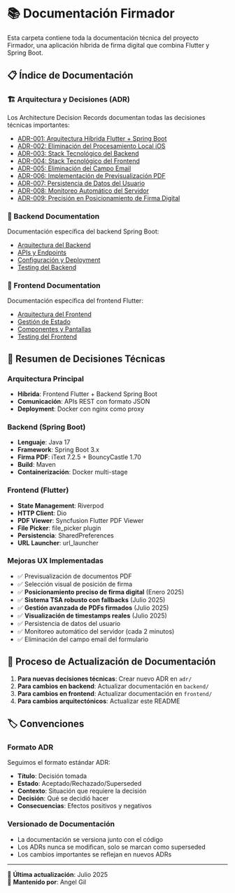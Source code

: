 # 📚 Documentación Firmador

Esta carpeta contiene toda la documentación técnica del proyecto Firmador, una aplicación híbrida de firma digital que combina Flutter y Spring Boot.

## 📋 Índice de Documentación

### 🏗️ Arquitectura y Decisiones (ADR)
Los Architecture Decision Records documentan todas las decisiones técnicas importantes:

- [ADR-001: Arquitectura Híbrida Flutter + Spring Boot](adr/001-arquitectura-hibrida.md)
- [ADR-002: Eliminación del Procesamiento Local iOS](adr/002-eliminacion-ios-local.md)
- [ADR-003: Stack Tecnológico del Backend](adr/003-stack-backend.md)
- [ADR-004: Stack Tecnológico del Frontend](adr/004-stack-frontend.md)
- [ADR-005: Eliminación del Campo Email](adr/005-eliminacion-campo-email.md)
- [ADR-006: Implementación de Previsualización PDF](adr/006-previsualizacion-pdf.md)
- [ADR-007: Persistencia de Datos del Usuario](adr/007-persistencia-datos-usuario.md)
- [ADR-008: Monitoreo Automático del Servidor](adr/008-monitoreo-automatico-servidor.md)
- [ADR-009: Precisión en Posicionamiento de Firma Digital](adr/009-precision-posicionamiento-firma.md)

### 🚀 Backend Documentation
Documentación específica del backend Spring Boot:

- [Arquitectura del Backend](backend/arquitectura.md)
- [APIs y Endpoints](backend/apis.md)
- [Configuración y Deployment](backend/deployment.md)
- [Testing del Backend](backend/testing.md)

### 📱 Frontend Documentation
Documentación específica del frontend Flutter:

- [Arquitectura del Frontend](frontend/arquitectura.md)
- [Gestión de Estado](frontend/state-management.md)
- [Componentes y Pantallas](frontend/components.md)
- [Testing del Frontend](frontend/testing.md)

## 🎯 Resumen de Decisiones Técnicas

### Arquitectura Principal
- **Híbrida**: Frontend Flutter + Backend Spring Boot
- **Comunicación**: APIs REST con formato JSON
- **Deployment**: Docker con nginx como proxy

### Backend (Spring Boot)
- **Lenguaje**: Java 17
- **Framework**: Spring Boot 3.x
- **Firma PDF**: iText 7.2.5 + BouncyCastle 1.70
- **Build**: Maven
- **Containerización**: Docker multi-stage

### Frontend (Flutter)
- **State Management**: Riverpod
- **HTTP Client**: Dio
- **PDF Viewer**: Syncfusion Flutter PDF Viewer
- **File Picker**: file_picker plugin
- **Persistencia**: SharedPreferences
- **URL Launcher**: url_launcher

### Mejoras UX Implementadas
- ✅ Previsualización de documentos PDF
- ✅ Selección visual de posición de firma
- ✅ **Posicionamiento preciso de firma digital** (Enero 2025)
- ✅ **Sistema TSA robusto con fallbacks** (Julio 2025)
- ✅ **Gestión avanzada de PDFs firmados** (Julio 2025)
- ✅ **Visualización de timestamps reales** (Julio 2025)
- ✅ Persistencia de datos del usuario
- ✅ Monitoreo automático del servidor (cada 2 minutos)
- ✅ Eliminación del campo email del formulario

## 🔄 Proceso de Actualización de Documentación

1. **Para nuevas decisiones técnicas**: Crear nuevo ADR en `adr/`
2. **Para cambios en backend**: Actualizar documentación en `backend/`
3. **Para cambios en frontend**: Actualizar documentación en `frontend/`
4. **Para cambios arquitectónicos**: Actualizar este README

## 🏷️ Convenciones

### Formato ADR
Seguimos el formato estándar ADR:
- **Título**: Decisión tomada
- **Estado**: Aceptado/Rechazado/Superseded
- **Contexto**: Situación que requiere la decisión
- **Decisión**: Qué se decidió hacer
- **Consecuencias**: Efectos positivos y negativos

### Versionado de Documentación
- La documentación se versiona junto con el código
- Los ADRs nunca se modifican, solo se marcan como superseded
- Los cambios importantes se reflejan en nuevos ADRs

---

📝 **Última actualización**: Julio 2025  
👥 **Mantenido por**: Angel Gil